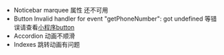 - Noticebar marquee 属性 还不可用
- Button Invalid handler for event "getPhoneNumber": got undefined 等错误请查看[小程序button](https://developers.weixin.qq.com/miniprogram/dev/component/button.html)
- Accordion 动画不顺滑
- Indexes 跳转动画有问题